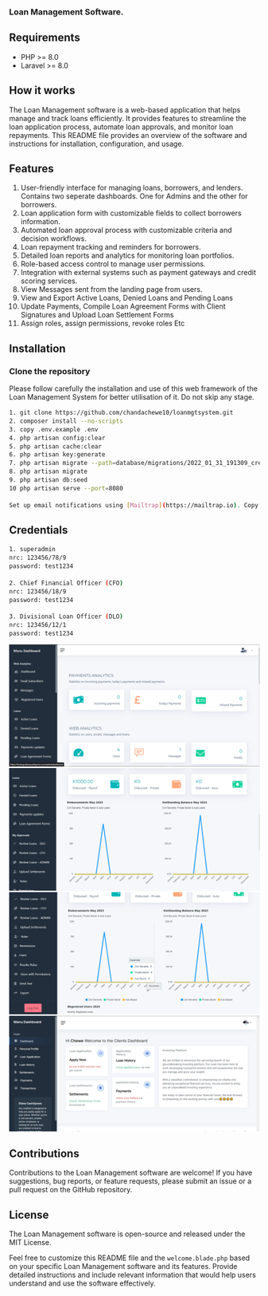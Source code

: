 
### Loan Management Software.

## Requirements

- PHP >= 8.0
- Laravel >= 8.0


## How it works

The Loan Management software is a web-based application that helps manage and track loans efficiently. It provides features to streamline the loan application process, automate loan approvals, and monitor loan repayments. This README file provides an overview of the software and instructions for installation, configuration, and usage.


## Features

1. User-friendly interface for managing loans, borrowers, and lenders. Contains two seperate dashboards. One for Admins and the other for borrowers.
2. Loan application form with customizable fields to collect borrowers information.
3. Automated loan approval process with customizable criteria and decision workflows.
4. Loan repayment tracking and reminders for borrowers.
5. Detailed loan reports and analytics for monitoring loan portfolios.
6. Role-based access control to manage user permissions.
7. Integration with external systems such as payment gateways and credit scoring services.
8. View Messages sent from the landing page from users.
9. View and Export Active Loans, Denied Loans and Pending Loans
10. Update Payments, Compile Loan Agreement Forms with Client Signatures and Upload Loan Settlement Forms
11. Assign roles, assign permissions, revoke roles Etc 

## Installation

### Clone the repository
Please follow carefully the installation and use of this web framework of the Loan Management System for better utilisation of it. Do not skip any stage.

```bash
1. git clone https://github.com/chandachewe10/loanmgtsystem.git
2. composer install --no-scripts
3. copy .env.example .env
4. php artisan config:clear
5. php artisan cache:clear
6. php artisan key:generate
7. php artisan migrate --path=database/migrations/2022_01_31_191309_create_reg_employee_msts_table.php
8. php artisan migrate
9. php artisan db:seed
10 php artisan serve --port=8080

Set up email notifications using [Mailtrap](https://mailtrap.io). Copy the mail credentials for your Laravel app from Mailtrap and update the corresponding settings in your `.env` file.
```

## Credentials
```bash
1. superadmin
nrc: 123456/78/9
password: test1234

2. Chief Financial Officer (CFO)
nrc: 123456/18/9
password: test1234

3. Divisional Loan Officer (DLO)
nrc: 123456/12/1
password: test1234

```


![Super Admin Dashboard](public/docs/loans1.PNG)
![Super Admin Dashboard](public/docs/loans2.PNG)
![Super Admin Dashboard](public/docs/loans3.PNG)
![Clients Dashboard](public/docs/loans4.PNG)



## Contributions
Contributions to the Loan Management software are welcome! If you have suggestions, bug reports, or feature requests, please submit an issue or a pull request on the GitHub repository.

## License
The Loan Management software is open-source and released under the MIT License.

Feel free to customize this README file and the `welcome.blade.php` based on your specific Loan Management software and its features. Provide detailed instructions and include relevant information that would help users understand and use the software effectively.
